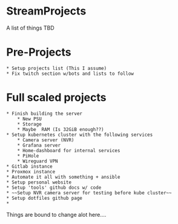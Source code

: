# StreamProjects
A list of things TBD


# Pre-Projects
    * Setup projects list (This I assume)
    * Fix twitch section w/bots and lists to follow

# Full scaled projects
    * Finish building the server
        * New PSU
        * Storage
        * Maybe  RAM (Is 32GiB enough??)
    * Setup kubernetes cluster with the following services
        * Camera server (NVR)
        * Grafana server
        * Home-dashboard for internal services
        * PiHole
        * Wireguard VPN
    * Gitlab instance
    * Proxmox instance
    * Automate it all with something + ansible
    * Setup personal website
    * Setup 'tools' github docs w/ code
    * ~~Setup NVR camera server for testing before kube cluster~~
    * Setup dotfiles github page
    *
Things are bound to change alot here....

